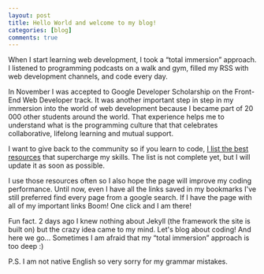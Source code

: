 ```yaml
---
layout: post
title: Hello World and welcome to my blog!
categories: [blog]
comments: true
---
```


When I start learning web development, I took a “total immersion” approach. I listened to programming podcasts on a walk and gym, filled my RSS with web development channels, and code every day.

In November I was accepted to Google Developer Scholarship on the Front-End Web Developer track. It was another important step in step in my immersion into the world of web development because I became part of 20 000 other students around the world. That experience helps me to understand what is the programming culture that that celebrates collaborative, lifelong learning and mutual support.

I want to give back to the community so if you learn to code, [I list the best resources](/resources/) that supercharge my skills. The list is not complete yet, but I will update it as soon as possible.

I use those resources often so I also hope the page will improve my coding performance. Until now, even I have all the links saved in my bookmarks I've still preferred find every page from a google search. If I have the page with all of my important links Boom! One click and I am there!

Fun fact. 2 days ago I knew nothing about Jekyll (the framework the site is built on) but the crazy idea came to my mind. Let's blog about coding! And here we go... Sometimes I am afraid that my “total immersion” approach is too deep :)

P.S. I am not native English so very sorry for my grammar mistakes.